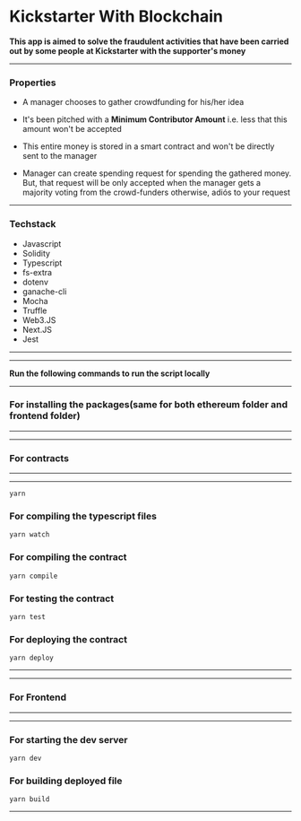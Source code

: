 # Kickstarter With Blockchain

**This app is aimed to solve the fraudulent activities that have been carried out by some people at Kickstarter with the supporter's money**

---

### Properties

- A manager chooses to gather crowdfunding for his/her idea

- It's been pitched with a **Minimum Contributor Amount** i.e. less that this amount won't be accepted

- This entire money is stored in a smart contract and won't be directly sent to the manager

- Manager can create spending request for spending the gathered money. But, that request will be only accepted when the manager gets a majority voting from the crowd-funders otherwise, adiós to your request

---

### Techstack

- Javascript
- Solidity
- Typescript
- fs-extra
- dotenv
- ganache-cli
- Mocha
- Truffle
- Web3.JS
- Next.JS
- Jest 

---

---

**Run the following commands to run the script locally**

---

### For installing the packages(same for both ethereum folder and frontend folder)

---

---

### For contracts

---

---

```
yarn
```

### For compiling the typescript files

```
yarn watch
```

### For compiling the contract

```
yarn compile
```

### For testing the contract

```
yarn test
```

### For deploying the contract

```
yarn deploy
```

---

---

### For Frontend

---

---

### For starting the dev server

```
yarn dev
```

### For building deployed file

```
yarn build
```

---
